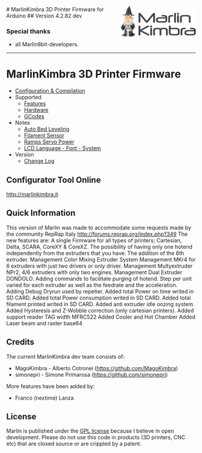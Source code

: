 <img align="right" src="Documentation/Logo/MarlinKimbra%20Logo%20GitHub.png" />
# MarlinKimbra 3D Printer Firmware for Arduino
## Version 4.2.82 dev

### Special thanks
* all Marlin8bit-developers.

---
# MarlinKimbra 3D Printer Firmware
  * [Configuration & Compilation](/Documentation/Compilation.md)
  * Supported
    * [Features](/Documentation/Features.md)
    * [Hardware](/Documentation/Hardware.md)
    * [GCodes](/Documentation/GCodes.md)
  * Notes
    * [Auto Bed Leveling](/Documentation/BedLeveling.md)
    * [Filament Sensor](/Documentation/FilamentSensor.md)
    * [Ramps Servo Power](/Documentation/RampsServoPower.md)
    * [LCD Language - Font - System](Documentation/LCDLanguageFont.md)
  * Version
    * [Change Log](/Documentation/changelog.md)


## Configurator Tool Online

http://marlinkimbra.it


## Quick Information

This version of Marlin was made to accommodate some requests made by the community RepRap Italy http://forums.reprap.org/index.php?349
The new features are:
A single Firmware for all types of printers; Cartesian, Delta, SCARA, CoreXY & CoreXZ.
The possibility of having only one hotend independently from the extruders that you have.
The addition of the 6th extruder.
Management Color Mixing Extruder
System Management MKr4 for 6 extruders with just two drivers or only driver.
Management Multyextruder NPr2, 4/6 extruders with only two engines.
Management Dual Extruder DONDOLO.
Adding commands to facilitate purging of hotend. 
Step per unit varied for each extruder as well as the feedrate and the acceleration.
Adding Debug Dryrun used by repetier.
Added total Power on time writed in SD CARD.
Added total Power consumption writed in SD CARD.
Added total filament printed writed in SD CARD.
Added anti extruder idle oozing system.
Added Hysteresis and Z-Wobble correction (only cartesian printers).
Added support reader TAG width MFRC522
Added Cooler and Hot Chamber
Added Laser beam and raster base64

## Credits

The current MarlinKimbra dev team consists of:
 - MagoKimbra - Alberto Cotronei (https://github.com/MagoKimbra)
 - simonepri - Simone Primarosa (https://github.com/simonepri)

More features have been added by:
 - Franco (nextime) Lanza

## License

Marlin is published under the [GPL license](/Documentation/COPYING.md) because I believe in open development.
Please do not use this code in products (3D printers, CNC etc) that are closed source or are crippled by a patent.
